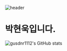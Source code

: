 ![header](https://capsule-render.vercel.app/api?type=waving&color=gradient&height=260&section=header&text=Hyunwook%20Park&fontSize=90&animation=fadeIn)
# 박현욱입니다.
![gusdnr1112's GitHub stats](https://github-readme-stats.vercel.app/api?username=gusdnr1112&count_private=true)
